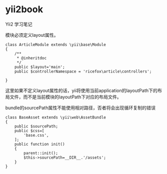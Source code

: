 # yii2book

Yii2 学习笔记

模块必须定义layout属性。
```
class ArticleModule extends \yii\base\Module
{
    /**
     * @inheritdoc
     */
    public $layout='main';
    public $controllerNamespace = 'ricefox\article\controllers';
    
}
```
这里如果不定义layout属性的话，yii将使用当前application的layoutPath下的布局文件，而不是当前模块的layoutPath下对应的布局文件。

bundle的sourcePath属性不能使用相对路径，否者将会出现循环复制的错误

```
class BaseAsset extends \yii\web\AssetBundle
{
    public $sourcePath;
    public $css=[
        'base.css',
    ];
    public function init()
    {
        parent::init();
        $this->sourcePath=__DIR__.'/assets';
    }
}
```
